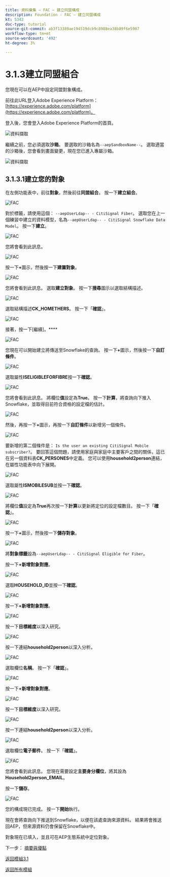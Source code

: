 ```yaml
---
title: 資料彙集 — FAC — 建立同盟構成
description: Foundation - FAC — 建立同盟構成
kt: 5342
doc-type: tutorial
source-git-commit: ab3f13389ae194519dcb9c8988ea38b89f6e5907
workflow-type: tm+mt
source-wordcount: '492'
ht-degree: 3%

---
```


# 3.1.3建立同盟組合

您現在可以在AEP中設定同盟對象構成。

前往此URL登入Adobe Experience Platform： [https://experience.adobe.com/platform](https://experience.adobe.com/platform)。

登入後，您會登入Adobe Experience Platform的首頁。

![資料擷取](./images/home.png)

繼續之前，您必須選取&#x200B;**沙箱**。 要選取的沙箱名為``--aepSandboxName--``。 選取適當的沙箱後，您會看到畫面變更，現在您已進入專屬沙箱。

![資料擷取](./images/sb1.png)

## 3.1.3.1建立您的對象

在左側功能表中，前往&#x200B;**對象**，然後前往&#x200B;**同盟組合**。 按一下&#x200B;**建立組合**。

![FAC](./images/fedcomp1.png)

對於標籤，請使用這個： `--aepUserLdap-- - CitiSignal Fiber`。 選取您在上一個練習中建立的資料模型，名為`--aepUserLdap-- - CitiSignal Snowflake Data Model`。 按一下&#x200B;**建立**。

![FAC](./images/fedcomp2.png)

您將會看到此訊息。

![FAC](./images/fedcomp3.png)

按一下&#x200B;**+**&#x200B;圖示，然後按一下&#x200B;**建置對象**。

![FAC](./images/fedcomp4.png)

您將會看到此訊息。 選取&#x200B;**建立對象**。 按一下&#x200B;**搜尋**&#x200B;圖示以選取結構描述。

![FAC](./images/fedcomp5.png)

選取結構描述&#x200B;**CK_HOMETHERS**。 按一下「**確認**」。

![FAC](./images/fedcomp6.png)

接著，按一下[繼續]。****

![FAC](./images/fedcomp7.png)

您現在可以開始建立將傳送至Snowflake的查詢。 按一下&#x200B;**+**&#x200B;圖示，然後按一下&#x200B;**自訂條件**。

![FAC](./images/fedcomp8.png)

選取屬性&#x200B;**ISELIGIBLEFORFIBRE**&#x200B;按一下&#x200B;**確認**。

![FAC](./images/fedcomp9.png)

您將會看到此訊息。 將欄位&#x200B;**值**&#x200B;設定為&#x200B;**True**。 按一下&#x200B;**計算**，將查詢向下推入Snowflake，並取得目前符合資格的設定檔的估計。

![FAC](./images/fedcomp10.png)

然後，再按一下&#x200B;**+**&#x200B;圖示，再按一下&#x200B;**自訂條件**&#x200B;以新增另一個條件。

![FAC](./images/fedcomp11.png)

要新增的第二個條件是： `Is the user an existing CitiSignal Mobile subscriber?`。 要回答這個問題，請使用家庭與家庭中主要客戶之間的關係，這已在另一個資料表&#x200B;**CK_PERSONES**&#x200B;中定義。 您可以使用&#x200B;**household2person**&#x200B;連結，在屬性功能表中向下展開。

![FAC](./images/fedcomp12.png)

選取屬性&#x200B;**ISMOBILESUB**&#x200B;並按一下&#x200B;**確認**。

![FAC](./images/fedcomp13.png)

將欄位&#x200B;**值**&#x200B;設定為&#x200B;**True**&#x200B;再次按一下&#x200B;**計算**&#x200B;以更新將定位的設定檔數目。 按一下「**確認**」。

![FAC](./images/fedcomp14.png)

按一下&#x200B;**+**&#x200B;圖示，然後按一下&#x200B;**儲存對象**。

![FAC](./images/fedcomp15.png)

將&#x200B;**對象標籤**&#x200B;設為`--aepUserLdap-- - CitiSignal Eligible for Fiber`。

按一下&#x200B;**+新增對象對應**。

![FAC](./images/fedcomp16.png)

選取&#x200B;**HOUSEHOLD_ID**&#x200B;並按一下&#x200B;**確認**。

![FAC](./images/fedcomp17.png)

按一下&#x200B;**+新增對象對應**。

![FAC](./images/fedcomp18.png)

按一下&#x200B;**目標維度**&#x200B;以深入研究。

![FAC](./images/fedcomp18a.png)

按一下連結&#x200B;**household2person**&#x200B;以深入分析。

![FAC](./images/fedcomp18b.png)

選取欄位&#x200B;**名稱**。 按一下「**確認**」。

![FAC](./images/fedcomp18c.png)

按一下&#x200B;**+新增對象對應**。

![FAC](./images/fedcomp20.png)

按一下&#x200B;**目標維度**&#x200B;以深入研究。

![FAC](./images/fedcomp20a.png)

按一下連結&#x200B;**household2person**&#x200B;以深入分析。

![FAC](./images/fedcomp20b.png)

選取欄位&#x200B;**電子郵件**。 按一下「**確認**」。

![FAC](./images/fedcomp20c.png)

您將會看到此訊息。 您現在需要設定&#x200B;**主要身分欄位**，將其設為&#x200B;**Household2person_EMAIL**。

按一下&#x200B;**儲存**。

![FAC](./images/fedcomp21.png)

您的構成現已完成。 按一下&#x200B;**開始**&#x200B;執行。

現在會將查詢向下推送到Snowflake，以便在該處查詢來源資料。 結果將會推送回AEP，但來源資料仍會保留在Snowflake中。

對象現在已填入，並且可在AEP生態系統中定位對象。

下一步： [摘要與優點](./summary.md)

[返回模組3.1](./fac.md)

[返回所有模組](../../../overview.md)
